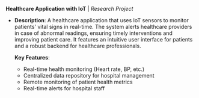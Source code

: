 **Healthcare Application with IoT** 
| *Research Project*
- **Description**: 
A healthcare application that uses IoT sensors to monitor patients' vital signs in real-time. The system alerts healthcare providers in case of abnormal readings, ensuring timely interventions and improving patient care. It features an intuitive user interface for patients and a robust backend for healthcare professionals.

  **Key Features**:
  - Real-time health monitoring (Heart rate, BP, etc.)
  - Centralized data repository for hospital management
  - Remote monitoring of patient health metrics
  - Real-time alerts for hospital staff
    
